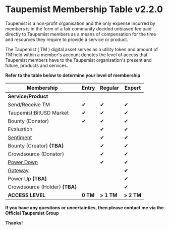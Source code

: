 # Taupemist Membership Table v2.2.0

Taupemist is a non-profit organisation and the only expense incurred by members is in the form of a fair community decided unbiased fee paid directly to Taupemist members as a means of compensation for the time and resources they require to provide a service or product.

The Taupemist ( TM ) digital asset serves as a utility token and amount of TM held within a member's account denotes the level of access that Taupemist members have to the Taupemist organisation's present and future, products and services.

__Refer to the table below to determine your level of membership__

| Membership | Entry | Regular | Expert |
| ------ | ------ | ------ | ------ |
| __Service/Product__ ||||
| Send/Receive TM |✔|✔|✔|
| Taupemist:BitUSD Market |✔|✔|✔|
| Bounty (Donator) |✔|✔|✔|
| Evaluation ||✔|✔|
| [Sentiment](https://github.com/TaupeMist/Taupemist/blob/master/Sentiment.md) ||✔|✔|
| Bounty (Creator) **(TBA)** ||✔|✔|
| Crowdsource (Donator) ||✔|✔|
| [Power Down](https://github.com/TaupeMist/Taupemist/blob/master/PowerDown.md) ||✔|✔|
| [Gateway](https://github.com/TaupeMist/Taupemist/blob/master/Gateway.md) |||✔|
| Power Up **(TBA)** |||✔|
| Crowdsource (Holder) **(TBA)** |||✔|
| __ACCESS LEVEL__ | __0 TM__ | __> 1 TM__ | __> 2 TM__ |

**If you have any questions or uncertainties, then please contact me via the Official Taupemist Group**

**Thanks!**
